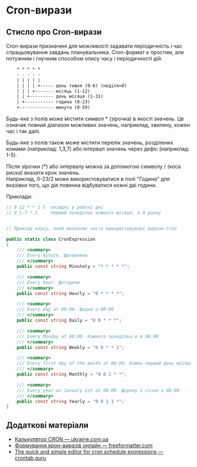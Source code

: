 # Cron-вирази

## Стисло про Cron-вирази

Cron-вирази призначені для можливості задавати періодичність і час спрацьовування завдань планувальника. Cron-формат є простим, але потужним і гнучким способом опису часу і періодичності дій.

```txt
    * * * * *
    - - - - -
    | | | | |
    | | | | +----- день тижня (0-6) (неділя=0)
    | | | +------- місяць (1-12)
    | | +--------- день місяця (1-31)
    | +----------- година (0-23)
    +------------- минута (0-59)
```

Будь-яке з полів може містити символ \* (зірочка) в якості значень. Це означає повний діапазон можливих значень, наприклад, хвилину, кожен час і так далі.

Будь-яке з полів також може містити перелік значень, розділених комами (наприклад: 1,3,7) або інтервал значень через дефіс (наприклад: 1-5).

Після зірочки (\*) або інтервалу можна за допомогою символу / (коса риска) вказати крок значень.  
Наприклад, 0-23/2 може використовуватися в полі "Година" для вказівки того, що дія повинна відбуватися кожні дві години.

Приклади:

```csharp
// 0 12 * * 1-5  опівдні у робочі дні
// 9 1-7 * 1     перший понеділок кожного місяця, о 9 ранку


// Приклад класу, який визначає часто використовувані вирази Cron

public static class CronExpression
{
    /// <summary>
    /// Every minute. Щохвилини
    /// </summary>
    public const string Minutely = "* * * * *";

    /// <summary>
    /// Every hour. Щогодини
    /// </summary>
    public const string Hourly = "0 * * * *";

    /// <summary>
    /// Every day at 00:00. Щодня о 00:00
    /// </summary>
    public const string Daily = "0 0 * * *";

    /// <summary>
    /// Every Monday at 00:00. Кожного понеділка о в 00:00
    /// </summary>
    public const string Weekly = "0 0 * * 1";

    /// <summary>
    /// Every first day of the month at 00:00. Кожен перший день місяця о 00:00
    /// </summary>
    public const string Monthly = "0 0 1 * *";

    /// <summary>
    /// Every year on January 1st at 00:00. Щороку 1 січня о 00:00
    /// </summary>
    public const string Yearly = "0 0 1 1 *";
}
```

## Додаткові матеріали

- [Калькулятор CRON — ukraine.com.ua](https://www.ukraine.com.ua/info/tools/cron-editor/)
- [Формування крон-виразів онлайн — freeformatter.com](https://www.freeformatter.com/cron-expression-generator-quartz.html)
- [The quick and simple editor for cron schedule expressions — crontab.guru](https://crontab.guru/)

